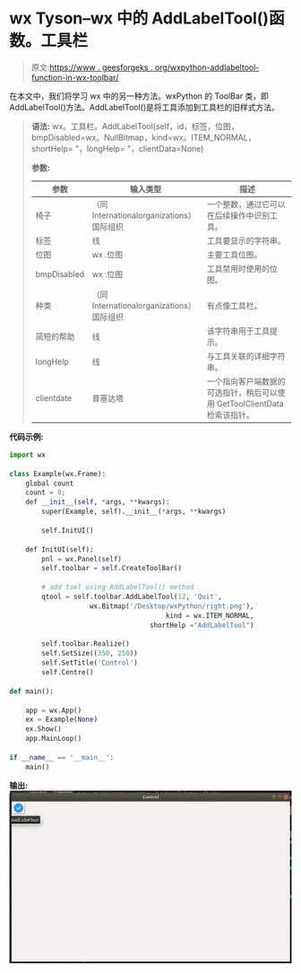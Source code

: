 # wx Tyson–wx 中的 AddLabelTool()函数。工具栏

> 原文:[https://www . geesforgeks . org/wxpython-addlabeltool-function-in-wx-toolbar/](https://www.geeksforgeeks.org/wxpython-addlabeltool-function-in-wx-toolbar/)

在本文中，我们将学习 wx 中的另一种方法。wxPython 的 ToolBar 类，即 AddLabelTool()方法。AddLabelTool()是将工具添加到工具栏的旧样式方法。

> **语法:** wx。工具栏。AddLabelTool(self，id，标签，位图，bmpDisabled=wx。NullBitmap，kind=wx。ITEM_NORMAL，shortHelp= "，longHelp= "，clientData=None)
> 
> **参数:**
> 
> | 参数 | 输入类型 | 描述 |
> | --- | --- | --- |
> | 椅子 | （同 Internationalorganizations）国际组织 | 一个整数，通过它可以在后续操作中识别工具。 |
> | 标签 | 线 | 工具要显示的字符串。 |
> | 位图 | wx .位图 | 主要工具位图。 |
> | bmpDisabled | wx .位图 | 工具禁用时使用的位图。 |
> | 种类 | （同 Internationalorganizations）国际组织 | 有点像工具栏。 |
> | 简短的帮助 | 线 | 该字符串用于工具提示。 |
> | longHelp | 线 | 与工具关联的详细字符串。 |
> | clientdate | 普塞达塔 | 一个指向客户端数据的可选指针，稍后可以使用 GetToolClientData 检索该指针。 |

**代码示例:**

```py
import wx

class Example(wx.Frame):
    global count
    count = 0;
    def __init__(self, *args, **kwargs):
        super(Example, self).__init__(*args, **kwargs)

        self.InitUI()

    def InitUI(self):
        pnl = wx.Panel(self)
        self.toolbar = self.CreateToolBar()

        # add tool using AddLabelTool() method
        qtool = self.toolbar.AddLabelTool(12, 'Quit',
                    wx.Bitmap('/Desktop/wxPython/right.png'), 
                                       kind = wx.ITEM_NORMAL,
                                   shortHelp ="AddLabelTool")

        self.toolbar.Realize()
        self.SetSize((350, 250))
        self.SetTitle('Control')
        self.Centre()

def main():

    app = wx.App()
    ex = Example(None)
    ex.Show()
    app.MainLoop()

if __name__ == '__main__':
    main()
```

**输出:**
![](img/77421ea93137b9e2b6a79e5fd030178c.png)
